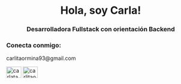 <h1 align="center">Hola, soy Carla!</h1>
<h3 align="center">Desarrolladora Fullstack con orientación Backend</h3>

<h3 align="left">Conecta conmigo:</h3>
<p align="left">
carlitaormina93@gmail.com
  
<a href="https://linkedin.com/in/carlataormina" target="blank"><img align="center" src="https://raw.githubusercontent.com/rahuldkjain/github-profile-readme-generator/master/src/images/icons/Social/linked-in-alt.svg" alt="carlataormina" height="30" width="40" /></a>
<a href="https://stackoverflow.com/users/carlitaor" target="blank"><img align="center" src="https://raw.githubusercontent.com/rahuldkjain/github-profile-readme-generator/master/src/images/icons/Social/stack-overflow.svg" alt="carlitaor" height="30" width="40" /></a>
</p>
